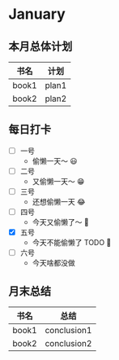 # January
## 本月总体计划
书名 | 计划
---- | ----
book1 | plan1
book2 | plan2

## 每日打卡
- [ ] 一号  
  * 偷懒一天～ :smiley:
- [ ] 二号  
  * 又偷懒一天～ :grin:
- [ ] 三号
  * 还想偷懒一天 :joy:
- [ ] 四号
  * 今天又偷懒了～ :rofl:
- [x] 五号  
  * 今天不能偷懒了 TODO :zany_face:
- [ ] 六号
  * 今天啥都没做


## 月末总结
 书名 | 总结
---- | -----
book1 | conclusion1
book2 | conclusion2
